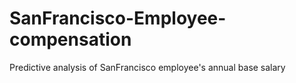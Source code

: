 # SanFrancisco-Employee-compensation
Predictive analysis of SanFrancisco employee's annual base salary
